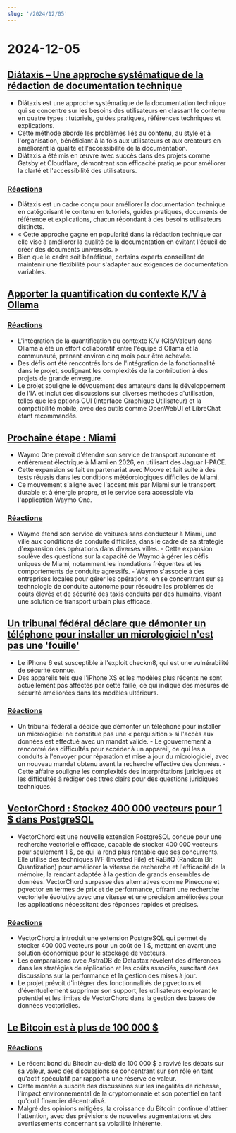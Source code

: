 ```yaml
---
slug: '/2024/12/05'
---
```


# 2024-12-05

## [Diátaxis – Une approche systématique de la rédaction de documentation technique](https://diataxis.fr/)

- Diátaxis est une approche systématique de la documentation technique qui se concentre sur les besoins des utilisateurs en classant le contenu en quatre types : tutoriels, guides pratiques, références techniques et explications.
- Cette méthode aborde les problèmes liés au contenu, au style et à l'organisation, bénéficiant à la fois aux utilisateurs et aux créateurs en améliorant la qualité et l'accessibilité de la documentation.
- Diátaxis a été mis en œuvre avec succès dans des projets comme Gatsby et Cloudflare, démontrant son efficacité pratique pour améliorer la clarté et l'accessibilité des utilisateurs.

### [Réactions](https://news.ycombinator.com/item?id=42325011)

- Diátaxis est un cadre conçu pour améliorer la documentation technique en catégorisant le contenu en tutoriels, guides pratiques, documents de référence et explications, chacun répondant à des besoins utilisateurs distincts.
- « Cette approche gagne en popularité dans la rédaction technique car elle vise à améliorer la qualité de la documentation en évitant l'écueil de créer des documents universels. »
- Bien que le cadre soit bénéfique, certains experts conseillent de maintenir une flexibilité pour s'adapter aux exigences de documentation variables.

## [Apporter la quantification du contexte K/V à Ollama](https://smcleod.net/2024/12/bringing-k/v-context-quantisation-to-ollama/)

### [Réactions](https://news.ycombinator.com/item?id=42323953)

- L'intégration de la quantification du contexte K/V (Clé/Valeur) dans Ollama a été un effort collaboratif entre l'équipe d'Ollama et la communauté, prenant environ cinq mois pour être achevée.
- Des défis ont été rencontrés lors de l'intégration de la fonctionnalité dans le projet, soulignant les complexités de la contribution à des projets de grande envergure.
- Le projet souligne le dévouement des amateurs dans le développement de l'IA et inclut des discussions sur diverses méthodes d'utilisation, telles que les options GUI (Interface Graphique Utilisateur) et la compatibilité mobile, avec des outils comme OpenWebUI et LibreChat étant recommandés.

## [Prochaine étape : Miami](https://waymo.com/blog/2024/12/next-stop-miami/)

- Waymo One prévoit d'étendre son service de transport autonome et entièrement électrique à Miami en 2026, en utilisant des Jaguar I-PACE.
- Cette expansion se fait en partenariat avec Moove et fait suite à des tests réussis dans les conditions météorologiques difficiles de Miami.
- Ce mouvement s'aligne avec l'accent mis par Miami sur le transport durable et à énergie propre, et le service sera accessible via l'application Waymo One.

### [Réactions](https://news.ycombinator.com/item?id=42328971)

- Waymo étend son service de voitures sans conducteur à Miami, une ville aux conditions de conduite difficiles, dans le cadre de sa stratégie d'expansion des opérations dans diverses villes. - Cette expansion soulève des questions sur la capacité de Waymo à gérer les défis uniques de Miami, notamment les inondations fréquentes et les comportements de conduite agressifs. - Waymo s'associe à des entreprises locales pour gérer les opérations, en se concentrant sur sa technologie de conduite autonome pour résoudre les problèmes de coûts élevés et de sécurité des taxis conduits par des humains, visant une solution de transport urbain plus efficace.

## [Un tribunal fédéral déclare que démonter un téléphone pour installer un micrologiciel n'est pas une 'fouille'](https://www.techdirt.com/2024/12/04/federal-court-says-dismantling-a-phone-to-install-firmware-isnt-a-search-even-if-was-done-to-facilitate-a-search/)

- Le iPhone 6 est susceptible à l'exploit checkm8, qui est une vulnérabilité de sécurité connue.
- Des appareils tels que l'iPhone XS et les modèles plus récents ne sont actuellement pas affectés par cette faille, ce qui indique des mesures de sécurité améliorées dans les modèles ultérieurs.

### [Réactions](https://news.ycombinator.com/item?id=42329005)

- Un tribunal fédéral a décidé que démonter un téléphone pour installer un micrologiciel ne constitue pas une « perquisition » si l'accès aux données est effectué avec un mandat valide. - Le gouvernement a rencontré des difficultés pour accéder à un appareil, ce qui les a conduits à l'envoyer pour réparation et mise à jour du micrologiciel, avec un nouveau mandat obtenu avant la recherche effective des données. - Cette affaire souligne les complexités des interprétations juridiques et les difficultés à rédiger des titres clairs pour des questions juridiques techniques.

## [VectorChord : Stockez 400 000 vecteurs pour 1 $ dans PostgreSQL](https://blog.pgvecto.rs/vectorchord-store-400k-vectors-for-1-in-postgresql)

- VectorChord est une nouvelle extension PostgreSQL conçue pour une recherche vectorielle efficace, capable de stocker 400 000 vecteurs pour seulement 1 $, ce qui la rend plus rentable que ses concurrents. Elle utilise des techniques IVF (Inverted File) et RaBitQ (Random Bit Quantization) pour améliorer la vitesse de recherche et l'efficacité de la mémoire, la rendant adaptée à la gestion de grands ensembles de données. VectorChord surpasse des alternatives comme Pinecone et pgvector en termes de prix et de performance, offrant une recherche vectorielle évolutive avec une vitesse et une précision améliorées pour les applications nécessitant des réponses rapides et précises.

### [Réactions](https://news.ycombinator.com/item?id=42324059)

- VectorChord a introduit une extension PostgreSQL qui permet de stocker 400 000 vecteurs pour un coût de 1 $, mettant en avant une solution économique pour le stockage de vecteurs.
- Les comparaisons avec AstraDB de Datastax révèlent des différences dans les stratégies de réplication et les coûts associés, suscitant des discussions sur la performance et la gestion des mises à jour.
- Le projet prévoit d'intégrer des fonctionnalités de pgvecto.rs et d'éventuellement supprimer son support, les utilisateurs explorant le potentiel et les limites de VectorChord dans la gestion des bases de données vectorielles.

## [Le Bitcoin est à plus de 100 000 $](https://www.tradingview.com/symbols/BTCUSD/)

### [Réactions](https://news.ycombinator.com/item?id=42324263)

- Le récent bond du Bitcoin au-delà de 100 000 $ a ravivé les débats sur sa valeur, avec des discussions se concentrant sur son rôle en tant qu'actif spéculatif par rapport à une réserve de valeur.
- Cette montée a suscité des discussions sur les inégalités de richesse, l'impact environnemental de la cryptomonnaie et son potentiel en tant qu'outil financier décentralisé.
- Malgré des opinions mitigées, la croissance du Bitcoin continue d'attirer l'attention, avec des prévisions de nouvelles augmentations et des avertissements concernant sa volatilité inhérente.

<head>
  <meta property="og:title" content="Diátaxis – Une approche systématique de la rédaction de documentation technique" />
  <meta property="og:type" content="website" />
  <meta property="og:image" content="https://og.cho.sh/api/og/?title=Di%C3%A1taxis%20%E2%80%93%20Une%20approche%20syst%C3%A9matique%20de%20la%20r%C3%A9daction%20de%20documentation%20technique&subheading=jeudi%205%20d%C3%A9cembre%202024%3A%20R%C3%A9sum%C3%A9%20de%20Hacker%20News" />
</head>
